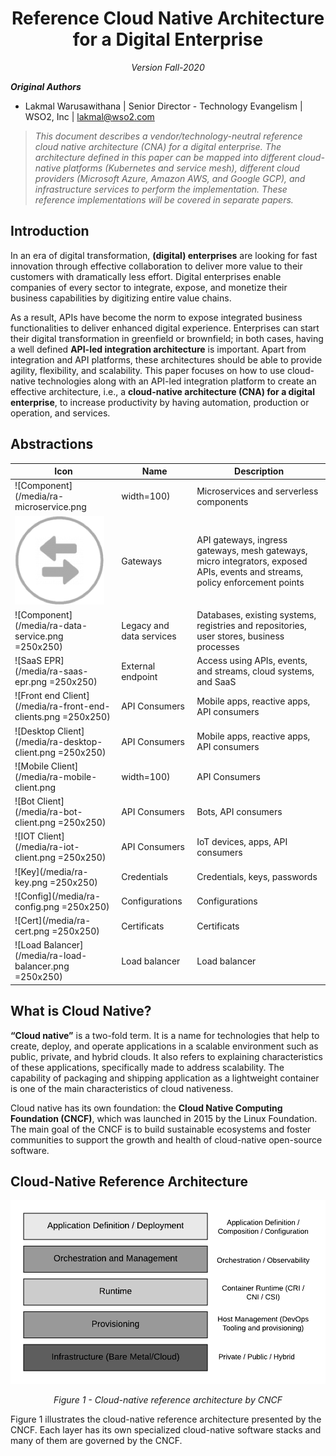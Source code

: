 <h1 align="center"> Reference Cloud Native Architecture for a Digital Enterprise </center></h1>
<p align="center">
<i>
Version Fall-2020<br/>
</i>
</p>

**_Original Authors_**

+ Lakmal Warusawithana | Senior Director - Technology Evangelism | WSO2, Inc | <lakmal@wso2.com>

> *This document describes a vendor/technology-neutral reference cloud native architecture (CNA) for a digital enterprise. The architecture defined in this paper can be mapped into different cloud-native platforms (Kubernetes and service mesh), different cloud providers (Microsoft Azure, Amazon AWS, and Google GCP), and infrastructure services to perform the implementation. These reference implementations will be covered in separate papers.*

## Introduction

In an era of digital transformation, **(digital) enterprises** are looking for fast innovation through effective collaboration to deliver more value to their customers with dramatically less effort. Digital enterprises enable companies of every sector to integrate, expose, and monetize their business capabilities by digitizing entire value chains.

As a result, APIs have become the norm to expose integrated business functionalities to deliver enhanced digital experience. Enterprises can start their digital transformation in greenfield or brownfield; in both cases, having a well defined **API-led integration architecture** is important. Apart from integration and API platforms, these architectures should be able to provide agility, flexibility, and scalability. This paper focuses on how to use cloud-native technologies along with an API-led integration platform to create an effective architecture, i.e., a **cloud-native architecture (CNA) for a digital enterprise**, to increase productivity by having automation, production or operation, and services. 

## Abstractions

| Icon | Name | Description |
|---------|---------|---------|
|![Component](/media/ra-microservice.png| width=100)| Microservices and serverless components |Core business logic, aggregation and service composition, transformation.|
|![Component](/media/ra-gateway.png)|Gateways|API gateways, ingress gateways, mesh gateways, micro integrators, exposed APIs, events and streams, policy enforcement points|
|![Component](/media/ra-data-service.png =250x250)|Legacy and data services|Databases, existing systems, registries and repositories, user stores, business processes|
|![SaaS EPR](/media/ra-saas-epr.png =250x250)|External endpoint|Access using APIs, events, and streams, cloud systems, and SaaS|
|![Front end Client](/media/ra-front-end-clients.png =250x250)|API Consumers|Mobile apps, reactive apps, API consumers|
|![Desktop Client](/media/ra-desktop-client.png =250x250)|API Consumers|Mobile apps, reactive apps, API consumers|
|![Mobile Client](/media/ra-mobile-client.png | width=100)|API Consumers|Mobile apps, reactive apps, API consumers|
|![Bot Client](/media/ra-bot-client.png =250x250)|API Consumers|Bots, API consumers|
|![IOT Client](/media/ra-iot-client.png =250x250)|API Consumers|IoT devices, apps, API consumers|
|![Key](/media/ra-key.png =250x250)|Credentials|Credentials, keys, passwords|
|![Config](/media/ra-config.png =250x250)|Configurations|Configurations|
|![Cert](/media/ra-cert.png =250x250)|Certificats|Certificats|
|![Load Balancer](/media/ra-load-balancer.png =250x250)|Load balancer|Load balancer|

## What is Cloud Native?

**“Cloud native”** is a two-fold term. It is a name for technologies that help to create, deploy, and operate applications in a scalable environment such as public, private, and hybrid clouds. It also refers to explaining characteristics of these applications, specifically made to address scalability. The capability of packaging and shipping application as a lightweight container is one of the main characteristics of cloud nativeness. 

Cloud native has its own foundation: the **Cloud Native Computing Foundation (CNCF)**, which was launched in 2015 by the Linux Foundation. The main goal of the CNCF is to build sustainable ecosystems and foster communities to support the growth and health of cloud-native open-source software.

## Cloud-Native Reference Architecture
![Cloud-native reference architecture by CNCF](/media/ra-cloud-nativearchitecture-cncf.png) 
<p align="center">
<i>
Figure 1 - Cloud-native reference architecture by CNCF<br/>
</i>
</p>

Figure 1 illustrates the cloud-native reference architecture presented by the CNCF. Each layer has its own specialized cloud-native software stacks and many of them are governed by the CNCF.  

